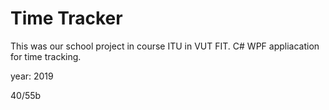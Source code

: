 # Time Tracker

This was our school project in course ITU in VUT FIT. C# WPF appliacation for time tracking.

year: 2019

40/55b
